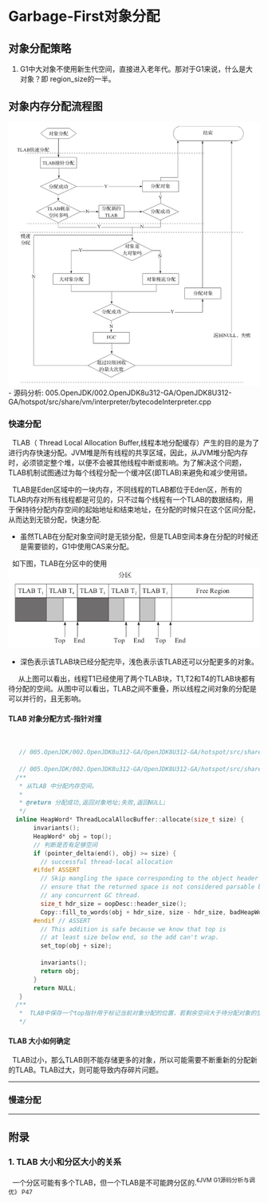 # Garbage-First对象分配
## 对象分配策略
1. G1中大对象不使用新生代空间，直接进入老年代。那对于G1来说，什么是大对象？即 region_size的一半。

## 对象内存分配流程图
<img src="./pics/Garbage-First-Obj-allocate.jpeg"/>
 - 源码分析: 005.OpenJDK/002.OpenJDK8u312-GA/OpenJDK8U312-GA/hotspot/src/share/vm/interpreter/bytecodeInterpreter.cpp

### 快速分配
&nbsp;&nbsp;TLAB（ Thread Local Allocation Buffer,线程本地分配缓存）产生的目的是为了进行内存快速分配。JVM堆是所有线程的共享区域，因此，从JVM堆分配内存时，必须锁定整个堆，以便不会被其他线程中断或影响。为了解决这个问题，TLAB机制试图通过为每个线程分配一个缓冲区(即TLAB)来避免和减少使用锁。

&nbsp;&nbsp;TLAB是Eden区域中的一块内存，不同线程的TLAB都位于Eden区，所有的TLAB内存对所有线程都是可见的，只不过每个线程有一个TLAB的数据结构，用于保持待分配内存空间的起始地址和结束地址，在分配的时候只在这个区间分配，从而达到无锁分配，快速分配.
- 虽然TLAB在分配对象空间时是无锁分配，但是TLAB空间本身在分配的时候还是需要锁的，G1中使用CAS来分配。

&nbsp;&nbsp;如下图，TLAB在分区中的使用
<img src="./pics/g1-tlab-001.jpeg"/>
- 深色表示该TLAB块已经分配完毕，浅色表示该TLAB还可以分配更多的对象。

&nbsp;&nbsp;&nbsp;&nbsp; 从上图可以看出，线程T1已经使用了两个TLAB块，T1,T2和T4的TLAB块都有待分配的空间。从图中可以看出，TLAB之间不重叠，所以线程之间对象的分配是可以并行的，且无影响。

#### TLAB 对象分配方式-指针对撞
&nbsp;&nbsp;
```c
   // 005.OpenJDK/002.OpenJDK8u312-GA/OpenJDK8U312-GA/hotspot/src/share/vm/interpreter/bytecodeInterpreter.cpp

   // 005.OpenJDK/002.OpenJDK8u312-GA/OpenJDK8U312-GA/hotspot/src/share/vm/memory/threadLocalAllocBuffer.inline.hpp
  /**
   * 从TLAB 中分配内存空间。
   * 
   * @return 分配成功,返回对象地址;失败,返回NULL;
   */ 
  inline HeapWord* ThreadLocalAllocBuffer::allocate(size_t size) {
       invariants();
       HeapWord* obj = top();
       // 判断是否有足够空间
       if (pointer_delta(end(), obj) >= size) {
         // successful thread-local allocation
       #ifdef ASSERT
         // Skip mangling the space corresponding to the object header to
         // ensure that the returned space is not considered parsable by
         // any concurrent GC thread.
         size_t hdr_size = oopDesc::header_size();
         Copy::fill_to_words(obj + hdr_size, size - hdr_size, badHeapWordVal);
       #endif // ASSERT
         // This addition is safe because we know that top is
         // at least size below end, so the add can't wrap.
         set_top(obj + size);
     
         invariants();
         return obj;
       }
       return NULL;
   }
  /**
   *  TLAB中保存一个top指针用于标记当前对象分配的位置，若剩余空间大于待分配对象的空间，则直接修改top=top+ObjSize;
   */ 
```

#### TLAB 大小如何确定
&nbsp;&nbsp;TLAB过小，那么TLAB则不能存储更多的对象，所以可能需要不断重新的分配新的TLAB。TLAB过大，则可能导致内存碎片问题。&nbsp;&nbsp;

---
### 慢速分配


---
## 附录
### 1. TLAB 大小和分区大小的关系
&nbsp;&nbsp;一个分区可能有多个TLAB，但一个TLAB是不可能跨分区的.<sup>《JVM G1源码分析与调优》 P47</sup>
